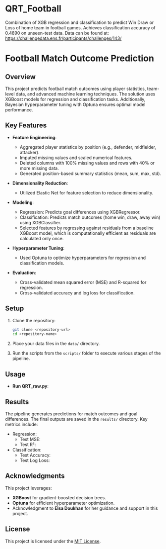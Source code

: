 # QRT_Football
Combination of XGB regression and classification to predict Win Draw or Loss of home team in football games. Achieves classification accuracy of 0.4890 on unseen-test data.
Data can be found at: https://challengedata.ens.fr/participants/challenges/143/

# Football Match Outcome Prediction

## Overview
This project predicts football match outcomes using player statistics, team-level data, and advanced machine learning techniques. The solution uses XGBoost models for regression and classification tasks. Additionally, Bayesian hyperparameter tuning with Optuna ensures optimal model performance.


## Key Features
- **Feature Engineering**:
  - Aggregated player statistics by position (e.g., defender, midfielder, attacker).
  - Imputed missing values and scaled numerical features.
  - Deleted columns with 100% missing values and rows with 40% or more missing data.
  - Generated position-based summary statistics (mean, sum, max, std).

- **Dimensionality Reduction**:
  - Utilized Elastic Net for feature selection to reduce dimensionality.

- **Modeling**:
  - Regression: Predicts goal differences using XGBRegressor.
  - Classification: Predicts match outcomes (home win, draw, away win) using XGBClassifier.
  - Selected features by regressing against residuals from a baseline XGBoost model, which is computationally efficient as residuals are calculated only once.

- **Hyperparameter Tuning**:
  - Used Optuna to optimize hyperparameters for regression and classification models.

- **Evaluation**:
  - Cross-validated mean squared error (MSE) and R-squared for regression.
  - Cross-validated accuracy and log loss for classification.


## Setup
1. Clone the repository:
   ```bash
   git clone <repository-url>
   cd <repository-name>
   ```

2. Place your data files in the `data/` directory.

3. Run the scripts from the `scripts/` folder to execute various stages of the pipeline.

## Usage
- **Run QRT_raw.py**:


## Results
The pipeline generates predictions for match outcomes and goal differences. The final outputs are saved in the `results/` directory. Key metrics include:
- Regression:
  - Test MSE: <value>
  - Test R²: <value>
- Classification:
  - Test Accuracy: <value>
  - Test Log Loss: <value>

## Acknowledgments
This project leverages:
- **XGBoost** for gradient-boosted decision trees.
- **Optuna** for efficient hyperparameter optimization.
- Acknowledgment to **Elsa Doukhan** for her guidance and support in this project.

## License
This project is licensed under the [MIT License](LICENSE).

